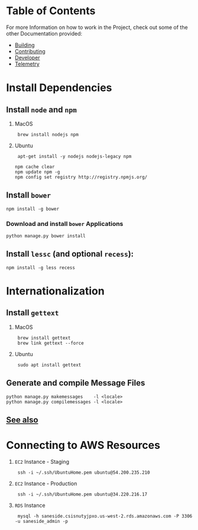 # Table of Contents
For more Information on how to work in the Project, check out some of the other Documentation provided:
<!--ts-->
* [Building](docs/BUILDING.md)
* [Contributing](docs/CONTRIBUTING.md)
* [Developer](docs/CDEVELOPER.md)
* [Telemetry](docs/TELEMETRY.md)
<!--te-->

# Install Dependencies

## Install `node` and `npm`

1. MacOS

		brew install nodejs npm

2. Ubuntu

		apt-get install -y nodejs nodejs-legacy npm

	```
	npm cache clear
	npm update npm -g
	npm config set registry http://registry.npmjs.org/
	```

## Install `bower`

	npm install -g bower

### Download and install `bower` Applications

	python manage.py bower install 

## Install `lessc` (and optional `recess`):

	npm install -g less recess

# Internationalization

## Install `gettext`

1. MacOS

		brew install gettext
		brew link gettext --force

2. Ubuntu

		sudo apt install gettext

## Generate and compile Message Files

	python manage.py makemessages    -l <locale>
	python manage.py compilemessages -l <locale>

## [See also](http://www.marinamele.com/taskbuster-django-tutorial/internationalization-localization-languages-time-zones)

# Connecting to AWS Resources

1. `EC2` Instance - Staging

		ssh -i ~/.ssh/UbuntuHome.pem ubuntu@54.200.235.210

1. `EC2` Instance - Production

		ssh -i ~/.ssh/UbuntuHome.pem ubuntu@34.220.216.17

1. `RDS` Instance

		mysql -h saneside.csisnutyjpxo.us-west-2.rds.amazonaws.com -P 3306 -u saneside_admin -p
